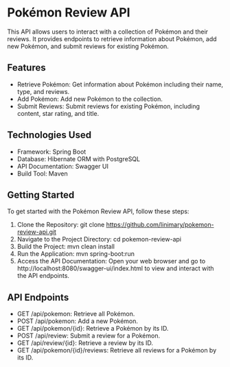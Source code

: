 # Pokémon Review API

This API allows users to interact with a collection of Pokémon and their reviews. It provides endpoints to retrieve information about Pokémon, add new Pokémon, and submit reviews for existing Pokémon.

## Features
- Retrieve Pokémon: Get information about Pokémon including their name, type, and reviews.
- Add Pokémon: Add new Pokémon to the collection.
- Submit Reviews: Submit reviews for existing Pokémon, including content, star rating, and title.

## Technologies Used
- Framework: Spring Boot
- Database: Hibernate ORM with PostgreSQL
- API Documentation: Swagger UI
- Build Tool: Maven

## Getting Started

To get started with the Pokémon Review API, follow these steps:

1. Clone the Repository: git clone https://github.com/linimary/pokemon-review-api.git
2. Navigate to the Project Directory: cd pokemon-review-api
3. Build the Project: mvn clean install
4. Run the Application: mvn spring-boot:run
5. Access the API Documentation: Open your web browser and go to http://localhost:8080/swagger-ui/index.html to view and interact with the API endpoints.

## API Endpoints
- GET /api/pokemon: Retrieve all Pokémon.
- POST /api/pokemon: Add a new Pokémon.
- GET /api/pokemon/{id}: Retrieve a Pokémon by its ID.
- POST /api/review: Submit a review for a Pokémon.
- GET /api/review/{id}: Retrieve a review by its ID.
- GET /api/pokemon/{id}/reviews: Retrieve all reviews for a Pokémon by its ID.
  
